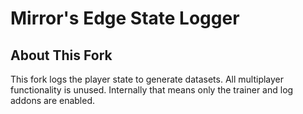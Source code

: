 # Mirror's Edge State Logger

## About This Fork

This fork logs the player state to generate datasets. All multiplayer functionality is unused. Internally that means only the trainer and log addons are enabled.

